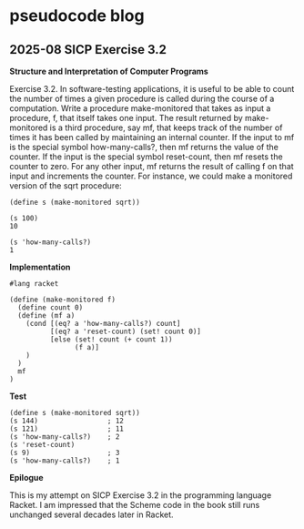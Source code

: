 # pseudocode blog

## 2025-08 SICP Exercise 3.2

**Structure and Interpretation of Computer Programs**

Exercise 3.2.  In software-testing applications, it is useful to be able to count the number of times a given procedure is called during the course of a computation. Write a procedure make-monitored that takes as input a procedure, f, that itself takes one input. The result returned by make-monitored is a third procedure, say mf, that keeps track of the number of times it has been called by maintaining an internal counter. If the input to mf is the special symbol how-many-calls?, then mf returns the value of the counter. If the input is the special symbol reset-count, then mf resets the counter to zero. For any other input, mf returns the result of calling f on that input and increments the counter. For instance, we could make a monitored version of the sqrt procedure:

    (define s (make-monitored sqrt))

    (s 100)
    10

    (s 'how-many-calls?)
    1

**Implementation**

    #lang racket

    (define (make-monitored f)
      (define count 0)
      (define (mf a)
        (cond [(eq? a 'how-many-calls?) count]
              [(eq? a 'reset-count) (set! count 0)]
              [else (set! count (+ count 1))
                    (f a)]
        )
      )
      mf
    )

**Test**

    (define s (make-monitored sqrt))
    (s 144)                 ; 12
    (s 121)                 ; 11
    (s 'how-many-calls?)    ; 2
    (s 'reset-count)        
    (s 9)                   ; 3
    (s 'how-many-calls?)    ; 1

**Epilogue**

This is my attempt on SICP Exercise 3.2 in the programming language Racket.  I am impressed that the Scheme code in the book still runs unchanged several decades later in Racket.